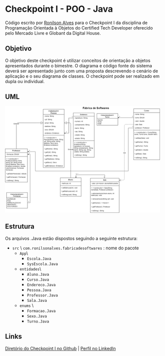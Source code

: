 # Checkpoint I - POO - Java
Código escrito por [Ronilson Alves](https://linkedin.com/in/ronilsonalves) para o Checkpoint I da disciplina de Programação Orientada à Objetos do Certified Tech Developer oferecido pelo Mercado Livre e Globant da Digital House.

## Objetivo

O objetivo deste checkpoint é utilizar conceitos de orientação a objetos
apresentados durante o bimestre. O diagrama e código fonte do sistema deverá
ser apresentado junto com uma proposta descrevendo o cenário de aplicação e o
seu diagrama de classes. O checkpoint pode ser realizado em dupla ou individual.

## UML

![](./CheckpointUML.png)

## Estrutura

Os arquivos .Java estão dispostos seguindo a seguinte estrutura:

- `src` \ `com.ronilsonalves.fabricadesoftwares` : nome do pacote
    - `App`\
        - `Escola.Java`
        - `SysEscola.Java`
    - `entidades`\
        - `Aluno.Java` 
        - `Curso.Java` 
        - `Endereco.Java` 
        - `Pessoa.Java` 
        - `Professor.Java` 
        - `Sala.Java` 
    - `enums` \
      - `Formacao.Java` 
      - `Sexo.Java` 
      - `Turno.Java` 

## Links
[Diretório do Checkpoint I no Github](/fabricadesoftware) | [Perfil no LinkedIn](https://linkedin.com/in/ronilsonalves)